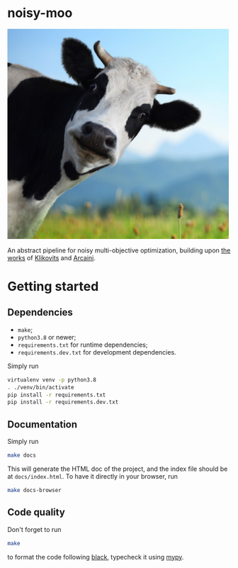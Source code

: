 noisy-moo
=========

<img src="https://github.com/altaris/noisy-moo/raw/main/imgs/the_cow.png"
alt="The Cow" width="500"/>

An abstract pipeline for noisy multi-objective optimization, building upon [the
works](https://github.com/ERATOMMSD/QUATIC2021-KNN-Averaging) of
[Klikovits](https://klikovits.net) and
[Arcaini](http://group-mmm.org/~arcaini/).

# Getting started

## Dependencies

* `make`;
* `python3.8` or newer;
* `requirements.txt` for runtime dependencies;
* `requirements.dev.txt` for development dependencies.

Simply run
```sh
virtualenv venv -p python3.8
. ./venv/bin/activate
pip install -r requirements.txt
pip install -r requirements.dev.txt
```

## Documentation

Simply run
```sh
make docs
```
This will generate the HTML doc of the project, and the index file should be at
`docs/index.html`. To have it directly in your browser, run
```sh
make docs-browser
```

## Code quality

Don't forget to run
```sh
make
```
to format the code following [black](https://pypi.org/project/black/),
typecheck it using [mypy](http://mypy-lang.org/).
